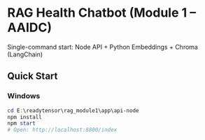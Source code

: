 # RAG Health Chatbot (Module 1 – AAIDC)

Single-command start: Node API + Python Embeddings + Chroma (LangChain)

## Quick Start

### Windows
```powershell
cd E:\readytensor\rag_module1\app\api-node
npm install
npm start
# Open: http://localhost:8800/index
